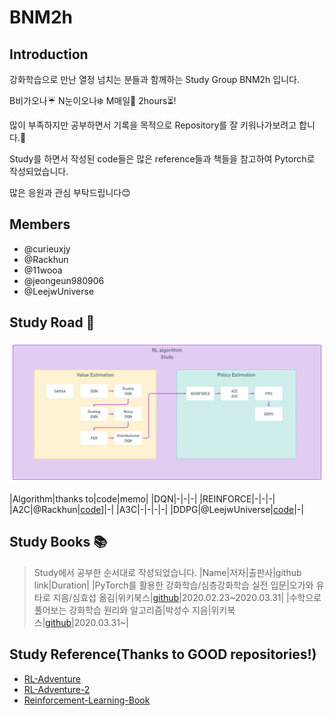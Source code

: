 # BNM2h
## Introduction
강화학습으로 만난 열정 넘치는 분들과 함께하는 Study Group BNM2h 입니다.

B비가오나:umbrella: N눈이오나:snowflake: M매일:date: 2hours:hourglass_flowing_sand:!

많이 부족하지만 공부하면서 기록을 목적으로 Repository를 잘 키워나가보려고 합니다.:seedling:

Study를 하면서 작성된 code들은 많은 reference들과 책들을 참고하여 Pytorch로 작성되었습니다.

많은 응원과 관심 부탁드립니다:blush:


## Members
* @curieuxjy 
* @Rackhun
* @11wooa
* @jeongeun980906
* @LeejwUniverse

## Study Road :paw_prints:
![study_road](./img/study_road.png)

|Algorithm|thanks to|code|memo|
|DQN|-|-|-|
|REINFORCE|-|-|-|
|A2C|@Rackhun|[code](./pytorch-DS-051/rackhun/1_A2C_pendulum/)]|-|
|A3C|-|-|-|-|
|DDPG|@LeejwUniverse|[code](./pytorch-DS-051/jungwoo/DDPG_Pendulum.ipynb)|-|


## Study Books :books:
> Study에서 공부한 순서대로 작성되었습니다.
|Name|저자|출판사|github link|Duration|
|PyTorch를 활용한 강화학습/심층강화학습 실전 입문|오가와 유타로 지음/심효섭 옮김|위키북스|[github](https://github.com/wikibook/pytorch-drl)|2020.02.23~2020.03.31|
|수학으로 풀어보는 강화학습 원리와 알고리즘|박성수 지음|위키북스|[github](https://github.com/pasus/Reinforcement-Learning-Book)|2020.03.31~|



## Study Reference(Thanks to GOOD repositories!)
* [RL-Adventure](https://github.com/higgsfield/RL-Adventure)
* [RL-Adventure-2](https://github.com/BNM2h/RL-Adventure-2)
* [Reinforcement-Learning-Book](https://github.com/Yeachan-Heo/Reinforcement-Learning-Book)

